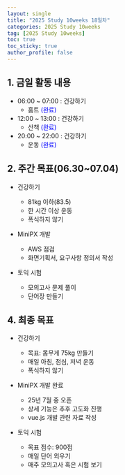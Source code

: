 ```yaml
---
layout: single
title: "2025 Study 10weeks 18일차"
categories: 2025 Study 10weeks
tag: [2025 Study 10weeks]
toc: true
toc_sticky: true
author_profile: false
---
```


## 1. 금일 활동 내용

* 06:00 ~ 07:00 : 건강하기
  * 홈트 <span style = "color:blue">(완료)</span>
* 12:00 ~ 13:00 : 건강하기
  * 산책 <span style = "color:blue">(완료)</span>
* 20:00 ~ 22:00 : 건강하기
  * 운동 <span style = "color:blue">(완료)</span> 



##  2. 주간 목표(06.30~07.04)

* 건강하기
  * 81kg 이하(83.5)
  * 한 시간 이상 운동
  * 폭식하지 않기
* MiniPX 개발
  * AWS 점검
  * 화면기획서, 요구사항 정의서 작성
* 토익 시험

  * 모의고사 문제 풀이
  * 단어장 만들기



## 4. 최종 목표


* 건강하기

  * 목표: 몸무게 75kg 만들기
  * 매일 아침, 점심, 저녁 운동
  * 폭식하지 않기
* MiniPX 개발 완료
  * 25년 7월 중 오픈
  * 상세 기능은 추후 고도화 진행
  * vue.js 개발 관련 자료 작성
* 토익 시험

  * 목표 점수: 900점
  * 매일 단어 외우기
  * 매주 모의고사 혹은 시험 보기

